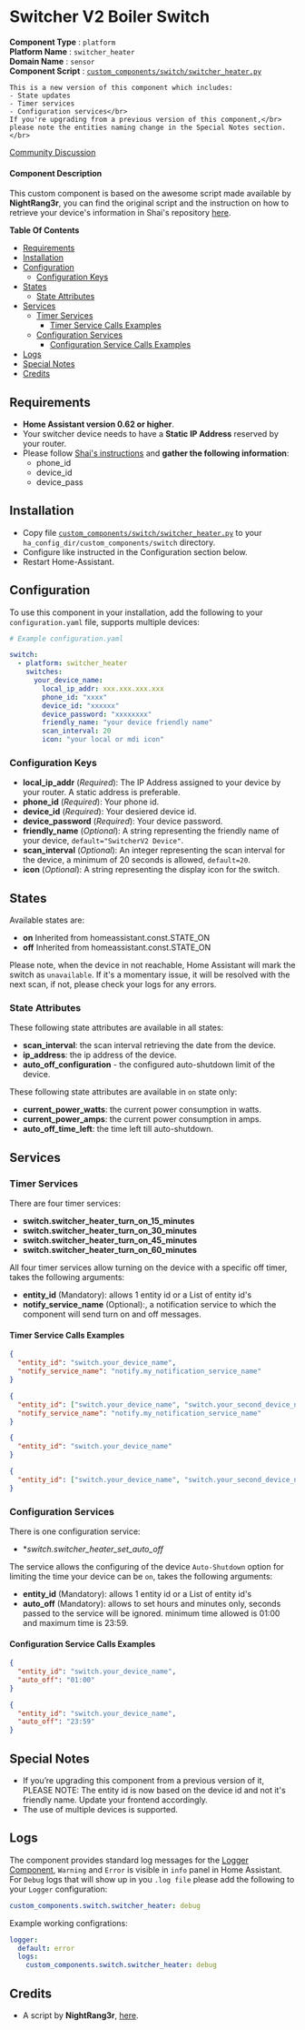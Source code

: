 # Switcher V2 Boiler Switch
**Component Type** : `platform`</br>
**Platform Name** : `switcher_heater`</br>
**Domain Name** : `sensor`</br>
**Component Script** : [`custom_components/switch/switcher_heater.py`](custom_components/switch/switcher_heater.py)</br>

```
This is a new version of this component which includes:
- State updates
- Timer services
- Configuration services</br>
If you're upgrading from a previous version of this component,</br>
please note the entities naming change in the Special Notes section.</br>
```

[Community Discussion](https://community.home-assistant.io/t/switcher-v2-boiler-support-in-home-assistant/44318)</br>

#### Component Description
This custom component is based on the awesome script made available by **NightRang3r**, you can find the original script and the instruction on how to retrieve your device's information in Shai's repository [here](https://github.com/NightRang3r/Switcher-V2-Python).</br>

**Table Of Contents**
- [Requirements](#requirements)
- [Installation](#installation)
- [Configuration](#configuration)
  - [Configuration Keys](#configuration-keys)
- [States](#states)
  - [State Attributes](#state-attributes)
- [Services](#services)
  - [Timer Services](#timer-services)
    - [Timer Service Calls Examples](#timer-service-calls-examples)
  - [Configuration Services](#configuration-services)
    - [Configuration Service Calls Examples](#configuration-service-calls-examples)
- [Logs](#logs)
- [Special Notes](#special-notes)
- [Credits](#credits)

## Requirements
- **Home Assistant version 0.62 or higher**.
- Your switcher device needs to have a **Static IP Address** reserved by your router.
- Please follow [Shai's instructions](https://github.com/NightRang3r/Switcher-V2-Python#requirements) and **gather the following information**:
  - phone_id
  - device_id
  - device_pass

## Installation
- Copy file [`custom_components/switch/switcher_heater.py`](custom_components/switch/switcher_heater.py) to your `ha_config_dir/custom_components/switch` directory.
- Configure like instructed in the Configuration section below.
- Restart Home-Assistant.

## Configuration
To use this component in your installation, add the following to your `configuration.yaml` file, supports multiple devices:

```yaml
# Example configuration.yaml

switch:
  - platform: switcher_heater
    switches:
      your_device_name:
        local_ip_addr: xxx.xxx.xxx.xxx
        phone_id: "xxxx"
        device_id: "xxxxxx"
        device_password: "xxxxxxxx"
        friendly_name: "your device friendly name" 
        scan_interval: 20
        icon: "your local or mdi icon"
```

### Configuration Keys
- **local_ip_addr** (*Required*): The IP Address assigned to your device by your router. A static address is preferable.</br>
- **phone_id** (*Required*): Your phone id.
- **device_id** (*Required*): Your desiered device id.
- **device_password** (*Required*): Your device password.
- **friendly_name** (*Optional*): A string representing the friendly name of your device, `default="SwitcherV2 Device"`.
- **scan_interval** (*Optional*): An integer representing the scan interval for the device, a minimum of 20 seconds is allowed, `default=20`.
- **icon** (*Optional*): A string representing the display icon for the switch.</br>

## States
Available states are:
- **on** Inherited from homeassistant.const.STATE_ON
- **off** Inherited from homeassistant.const.STATE_ON</br>

Please note, when the device in not reachable, Home Assistant will mark the switch as `unavailable`. If it's a momentary issue, it will be resolved with the next scan, if not, please check your logs for any errors.</br>

### State Attributes
These following state attributes are available in all states:
- **scan_interval**: the scan interval retrieving the date from the device.
- **ip_address**: the ip address of the device.
- **auto_off_configuration** - the configured auto-shutdown limit of the device.</br>

These following state attributes are available in `on` state only:
- **current_power_watts**: the current power consumption in watts.
- **current_power_amps**: the current power consumption in amps.
- **auto_off_time_left**: the time left till auto-shutdown.</br>

## Services
### Timer Services
There are four timer services:
- **switch.switcher_heater_turn_on_15_minutes**
- **switch.switcher_heater_turn_on_30_minutes**
- **switch.switcher_heater_turn_on_45_minutes**
- **switch.switcher_heater_turn_on_60_minutes**</br>

All four timer services allow turning on the device with a specific off timer, takes the following arguments:
- **entity_id** (Mandatory): allows 1 entity id or a List of entity id's
- **notify_service_name** (Optional):, a notification service to which the component will send turn on and off messages.</br>

#### Timer Service Calls Examples
```json
{
  "entity_id": "switch.your_device_name",
  "notify_service_name": "notify.my_notification_service_name"
}

{
  "entity_id": ["switch.your_device_name", "switch.your_second_device_name"],
  "notify_service_name": "notify.my_notification_service_name"
}

{
  "entity_id": "switch.your_device_name"
}

{
  "entity_id": ["switch.your_device_name", "switch.your_second_device_name"]
}
```

### Configuration Services
There is one configuration service:
- **switch.switcher_heater_set_auto_off*</br>

The service allows the configuring of the device `Auto-Shutdown` option for limiting the time your device can be `on`, takes the following arguments:
- **entity_id** (Mandatory): allows 1 entity id or a List of entity id's
- **auto_off** (Mandatory): allows to set hours and minutes only, seconds passed to the service will be ignored. minimum time allowed is 01:00 and maximum time is 23:59. </br>

#### Configuration Service Calls Examples
```json
{
  "entity_id": "switch.your_device_name",
  "auto_off": "01:00"
}

{
  "entity_id": "switch.your_device_name",
  "auto_off": "23:59"
}
```

## Special Notes
- If you’re upgrading this component from a previous version of it, PLEASE NOTE: The entity id is now based on the device id and not it's friendly name. Update your frontend accordingly.
- The use of multiple devices is supported.</br>

## Logs
The component provides standard log messages for the [Logger Component](https://home-assistant.io/components/logger/), `Warning` and `Error` is visible in `info` panel in Home Assistant. For `Debug` logs that will show up in you `.log file` please add the following to your `Logger` configuration:</br>
```yaml
custom_components.switch.switcher_heater: debug
```

Example working configrations:</br>
```yaml
logger:
  default: error
  logs:
    custom_components.switch.switcher_heater: debug
```

## Credits
- A script by **NightRang3r**, [here](https://github.com/NightRang3r/Switcher-V2-Python).
